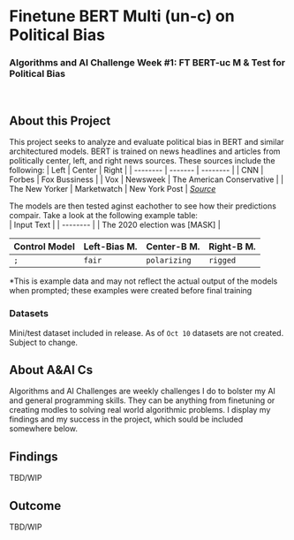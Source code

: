 
# Finetune BERT Multi (un-c) on Political Bias
### Algorithms and AI Challenge Week #1: FT BERT-uc M &amp; Test for Political Bias
<br>

## About this Project
This project seeks to analyze and evaluate political bias in BERT and similar architectured models. 
BERT is trained on news headlines and articles from politically center, left, and right news sources. These sources include the following:
| Left    | Center | Right |
| -------- | ------- | -------- |
| CNN  | Forbes    | Fox Bussiness |
| Vox | Newsweek     | The American Conservative |
| The New Yorker    | Marketwatch    | New York Post | 
*[Source](https://www.allsides.com/media-bias/media-bias-chart)*

The models are then tested aginst eachother to see how their predictions compair. Take a look at the following example table:
<br>
| Input Text |
| -------- |
| The 2020 election was [MASK] |
<br>

Control Model | Left-Bias M.   | Center-B M. | Right-B M. |
| -------- | ------- | -------- | -------- |
| `;`  | `fair`  | `polarizing` |`rigged` |
*This is example data and may not reflect the actual output of the models when prompted; these examples were created before final training

### Datasets
Mini/test dataset included in release. 
As of `Oct 10` datasets are not created. Subject to change.

## About A&AI Cs
Algorithms and AI Challenges are weekly challenges I do to bolster my AI and general programming skills. They can be anything from finetuning or creating modles to solving real world algorithmic problems. I display my findings and my success in the project, which sould be included somewhere below. 

## Findings
TBD/WIP

## Outcome
TBD/WIP

